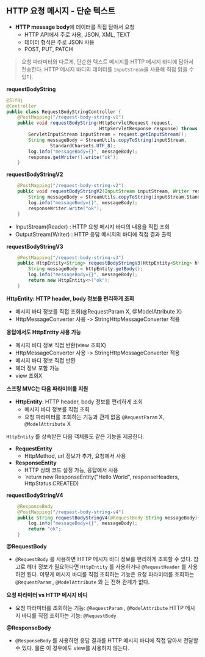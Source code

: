 ## HTTP 요청 메시지 - 단순 텍스트
- **HTTP message body**에 데이터를 직접 담아서 요청
	- HTTP API에서 주로 사용, JSON, XML, TEXT 
	- 데이터 형식은 주로 JSON 사용
	- POST, PUT, PATCH

> 요청 파라미터와 다르게, 단순한 텍스트 메시지를 HTTP 메시지 바디에 담아서 전송한다. HTTP 메시지 바디의 데이터를 `InputStream`을 사용해 직접 읽을 수 있다.

**requestBodyString**
```java
@Slf4j
@Controller
public class RequestBodyStringController {
    @PostMapping("/request-body-string-v1")
    public void requestBodyString(HttpServletRequest request,
                                  HttpServletResponse response) throws IOException {
        ServletInputStream inputStream = request.getInputStream();
        String messageBody = StreamUtils.copyToString(inputStream,
                StandardCharsets.UTF_8);
        log.info("messageBody={}", messageBody);
        response.getWriter().write("ok");
    }
```

**requestBodyStringV2**
```java
    @PostMapping("/request-body-string-v2")
    public void requestBodyStringV2(InputStream inputStream, Writer responseWriter) throws IOException {
        String messageBody = StreamUtils.copyToString(inputStream,StandardCharsets.UTF_8);
        log.info("messageBody={}", messageBody);
        responseWriter.write("ok");
    }
```
- InputStream(Reader) : HTTP 요청 메시지 바디의 내용을 직접 조회
- OutputStream(Writer) : HTTP 응답 메시지의 바디에 직접 결과 출력

**requestBodyStringV3**
```java
    @PostMapping("/request-body-string-v3")
    public HttpEntity<String> requestBodyStringV3(HttpEntity<String> httpEntity){
        String messageBody = httpEntity.getBody();
        log.info("messageBody={}", messageBody);
        return new HttpEntity<>("ok");
    }
```
**HttpEntity: HTTP header, body 정보를 편리하게 조회**
- 메시지 바디 정보를 직접 조회(@RequestParam X, @ModelAttribute X)
- HttpMessageConverter 사용 -> StringHttpMessageConverter 적용 

**응답에서도 HttpEntity 사용 가능**
- 메시지 바디 정보 직접 반환(view 조회X)
- HttpMessageConverter 사용 -> StringHttpMessageConverter 적용
- 메시지 바디 정보 직접 반환 
- 헤더 정보 포함 가능
- view 조회X

**스프링 MVC는 다음 파라미터를 지원**
- **HttpEntity**: HTTP header, body 정보를 편리하게 조회
	- 메시지 바디 정보를 직접 조회
	- 요청 파라미터를 조회하는 기능과 관계 없음 `@RequestParam` X, `@ModelAttribute` X 


`HttpEntity` 를 상속받은 다음 객체들도 같은 기능을 제공한다.
- **RequestEntity**
	- HttpMethod, url 정보가 추가, 요청에서 사용 
- **ResponseEntity**
	- HTTP 상태 코드 설정 가능, 응답에서 사용
	- `return new ResponseEntity<String>("Hello World", responseHeaders, HttpStatus.CREATED)


**requestBodyStringV4**
```java
    @ResponseBody
    @PostMapping("/request-body-string-v4")
    public String requestBodyStringV4(@RequestBody String messageBody){
        log.info("messageBody={}", messageBody);
        return "ok";
    }
```
**@RequestBody**
- `@RequestBody` 를 사용하면 HTTP 메시지 바디 정보를 편리하게 조회할 수 있다. 참고로 헤더 정보가 필요하다면 `HttpEntity` 를 사용하거나 `@RequestHeader` 를 사용하면 된다.
이렇게 메시지 바디를 직접 조회하는 기능은 요청 파라미터를 조회하는 `@RequestParam` , `@ModelAttribute` 와 는 전혀 관계가 없다.

**요청 파라미터 vs HTTP 메시지 바디**
- 요청 파라미터를 조회하는 기능: `@RequestParam` , `@ModelAttribute` HTTP 메시지 바디를 직접 조회하는 기능: `@RequestBody`

**@ResponseBody**
- `@ResponseBody` 를 사용하면 응답 결과를 HTTP 메시지 바디에 직접 담아서 전달할 수 있다. 물론 이 경우에도 view를 사용하지 않는다.

